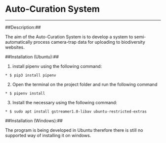 Auto-Curation System<a name="TOP"></a>
===================

- - - -
##Description:##

The aim of the Auto-Curation System is to develop a system to semi-automatically process camera-trap data for uploading to biodiversity websites.

##Installation (Ubuntu):##

  1. install pipenv using the following command:

    * $ pip3 install pipenv

  2. Open the terminal on the project folder and run the following command

    * $ pipenv install

  3. Install the necessary using the following command:

    * $ sudo apt install gstreamer1.0-libav ubuntu-restricted-extras

##Installation (Windows):##

The program is being developed in Ubuntu therefore there is still no supported way of installing it on windows.
